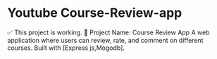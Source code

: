 # Youtube Course-Review-app
✅ This project is working.
📘 Project Name: Course Review App
A web application where users can review, rate, and comment on different courses. Built with [Express js,Mogodb].
